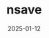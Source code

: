 ---  
layout: startup_page  
title: "nsave"  
id: "nsave.com"  
permalink: "/nsavensave.com01122025/"  
website: "https://www.nsave.com/"  
funding_round: "Series A"  
funding_amount: "$18M"  
investors: "TQ Ventures, Sequoia Capital, Y Combinator, ACE Ventures, Proton"  
about: "nsave provides trusted dollar, sterling, or euro accounts abroad to individuals from high-inflation countries. It recently launched an investment product allowing access to US equities, ETFs, and funds, aiming to protect and grow wealth for those at risk of financial exclusion. The company works with regulated financial institutions in the UK and Switzerland, offering safe and compliant offshore services."  
markets: "Fintech, Financial Services, Banking"  
hq: "London, England, United Kingdom"  
founded_year: "2022"  
linkedin: "https://www.linkedin.com/company/nsavecom/"  
twitter: "https://x.com/nsavecom"  
instagram: ""  
facebook: "https://www.facebook.com/nsavecom"  
crunchbase: "https://www.crunchbase.com/organization/nsave"  
pitchbook: "https://pitchbook.com/profiles/company/507088-00"  

date_display: "12-Jan-2025"  
date: "2025-01-12"

# SEO Optimization  
meta_title: "nsave - Series A Funding ($18M)"  
meta_description: "nsave, nsave provides trusted dollar, sterling, or euro accounts abroad to individuals from high-inflation countries. It recently launched an investment prod..."  
meta_keywords: "nsave, Fintech, Financial Services, Banking, Series A funding"  
canonical_url: "https://startup.projectstartups.com/nsavensave.com01122025/"  
---